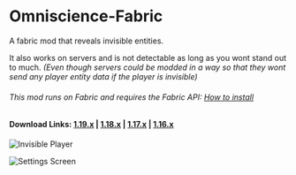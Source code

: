 # Omniscience-Fabric
A fabric mod that reveals invisible entities.

It also works on servers and is not detectable as long as you wont stand out to much.
_(Even though servers could be modded in a way so that they wont send any player entity data if the player is invisible)_

###### This mod runs on Fabric and requires the Fabric API: [How to install](https://fabricmc.net/ "How to install")

#### Download Links: **[1.19.x](https://github.com/thatDudo/Omniscience-Fabric/releases/download/1.0.4%2B1.19/omniscience-fabric-mc1.19-1.0.4.jar)** | **[1.18.x](https://github.com/thatDudo/Omniscience-Fabric/releases/download/1.0.4%2B1.18.1/omniscience-fabric-mc1.18.1-1.0.4.jar)** | **[1.17.x](https://github.com/thatDudo/Omniscience-Fabric/releases/download/1.0.1%2B1.17.1/omniscience-fabric-mc1.17-1.0.1.jar)** | **[1.16.x](https://github.com/thatDudo/Omniscience-Fabric/releases/download/1.0.1%2B1.16.5/omniscience-fabric-mc1.16.5-1.0.1.jar)**


![Invisible Player](https://i.postimg.cc/QCCc73Vh/2021-06-30-16-02-56.png "")

![Settings Screen](https://i.postimg.cc/sDt5MbzC/2021-06-30-15-57-55.png "Settings Screen")

